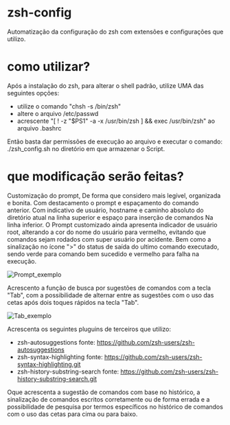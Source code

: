 # zsh-config
Automatização da configuração do zsh com extensões e configurações que utilizo.

# como utilizar?
Após a instalação do zsh, para alterar o shell padrão, utilize UMA das seguintes opções:
- utilize o comando "chsh -s /bin/zsh"
- altere o arquivo /etc/passwd
- acrescente "[ ! -z "$PS1" -a -x /usr/bin/zsh ] && exec /usr/bin/zsh" ao arquivo .bashrc

Então basta dar permissões de execução ao arquivo e executar o comando: ./zsh_config.sh no diretório em que armazenar o Script.

# que modificação serão feitas?
Customização do prompt, De forma que considero mais legível, organizada e bonita. Com destacamento o prompt e espaçamento do comando anterior. Com indicativo de usuário, hostname e caminho absoluto do diretório atual na linha superior e espaço para inserção de comandos Na linha inferior.
O Prompt customizado ainda apresenta indicador de usuário root, alterando a cor do nome do usuário para vermelho, evitando que comandos sejam rodados com super usuário por acidente. Bem como a sinalização no ícone ">" do status de saída do ultimo comando executado, sendo verde para comando bem sucedido e vermelho para falha na execução.

![Prompt_exemplo](https://user-images.githubusercontent.com/79290513/208153327-fb12e0b7-3d3d-45e5-8960-2a22112b42f5.png)


Acrescento a função de busca por sugestões de comandos com a tecla "Tab", com a possibilidade de alternar entre as sugestões com o uso das cetas após dois toques rápidos na tecla "Tab".

![Tab_exemplo](https://user-images.githubusercontent.com/79290513/208153921-304c66fc-76c7-4541-bcb1-85c7e342a619.png)


Acrescenta os seguintes pluguins de terceiros que utilizo:
- zsh-autosuggestions fonte: https://github.com/zsh-users/zsh-autosuggestions
- zsh-syntax-highlighting  fonte: https://github.com/zsh-users/zsh-syntax-highlighting.git
- zsh-history-substring-search fonte: https://github.com/zsh-users/zsh-history-substring-search.git

Oque acrescenta a sugestão de comandos com base no histórico, a sinalização de comandos escritos corretamente ou de forma errada e a possibilidade de pesquisa por termos específicos no histórico de comandos com o uso das cetas para cima ou para baixo.
